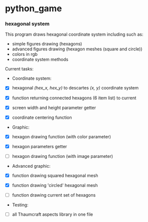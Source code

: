# **python_game**
### hexagonal system
This program draws hexagonal coordinate system including such as:
- simple figures drawing (hexagons)
- advanced figures drawing (hexagon meshes (square and circle))
- colors in rgb
- coordinate system methods

Current tasks:
- Coordinate system:
- [x] hexagonal *(hex_x, hex_y)* to descartes *(x, y)* coordinate system
- [x] function returning connected hexagons (6 item list) to current
- [x] screen width and height parameter getter
- [x] coordinate centering function


- Graphic:
- [x] hexagon drawing function (with color parameter)
- [x] hexagon parameters getter
- [ ] hexagon drawing function (with image parameter)


- Advanced graphic:
- [x] function drawing squared hexagonal mesh
- [x] function drawing 'circled' hexagonal mesh
- [ ] function drawing current set of hexagons


- Testing:
- [ ] all Thaumcraft aspects library in one file
